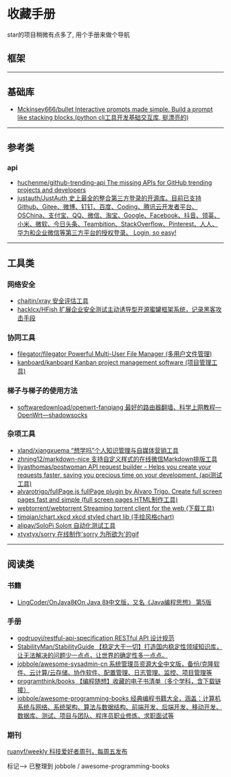 # 收藏手册

star的项目稍微有点多了, 用个手册来做个导航

## 框架

---

## 基础库

* [Mckinsey666/bullet Interactive prompts made simple. Build a prompt like stacking blocks.(python cli工具开发基础交互库, 挺漂亮的)](https://github.com/Mckinsey666/bullet)

---

## 参考类

### api

* [huchenme/github-trending-api The missing APIs for GitHub trending projects and developers](https://github.com/huchenme/github-trending-api)
* [justauth/JustAuth 史上最全的整合第三方登录的开源库。目前已支持Github、Gitee、微博、钉钉、百度、Coding、腾讯云开发者平台、OSChina、支付宝、QQ、微信、淘宝、Google、Facebook、抖音、领英、小米、微软、今日头条、Teambition、StackOverflow、Pinterest、人人、华为和企业微信等第三方平台的授权登录。 Login, so easy!](https://github.com/justauth/JustAuth)

---

## 工具类

### 网络安全

* [chaitin/xray 安全评估工具](https://github.com/chaitin/xray)
* [hacklcx/HFish 扩展企业安全测试主动诱导型开源蜜罐框架系统，记录黑客攻击手段](https://github.com/hacklcx/HFish)

### 协同工具

* [filegator/filegator Powerful Multi-User File Manager (多用户文件管理)](https://github.com/filegator/filegator)
* [kanboard/kanboard Kanban project management software (项目管理工具)](https://github.com/kanboard/kanboard)

### 梯子与梯子的使用方法

* [softwaredownload/openwrt-fanqiang 最好的路由器翻墙、科学上网教程—OpenWrt—shadowsocks](https://github.com/softwaredownload/openwrt-fanqiang)

### 杂项工具

* [xland/xiangxuema “想学吗”个人知识管理与自媒体营销工具](https://github.com/xland/xiangxuema)
* [zhning12/markdown-nice 支持自定义样式的在线微信Markdown排版工具](https://github.com/zhning12/markdown-nice)
* [liyasthomas/postwoman API request builder - Helps you create your requests faster, saving you precious time on your development. (api测试工具)](https://github.com/liyasthomas/postwoman)
* [alvarotrigo/fullPage.js fullPage plugin by Alvaro Trigo. Create full screen pages fast and simple (full screen pages HTML制作工具)](https://github.com/alvarotrigo/fullPage.js)
* [webtorrent/webtorrent Streaming torrent client for the web (下载工具)](https://github.com/webtorrent/webtorrent)
* [timqian/chart.xkcd xkcd styled chart lib (手绘风格chart)](https://github.com/timqian/chart.xkcd)
* [alipay/SoloPi Soloπ 自动化测试工具](https://github.com/alipay/SoloPi)
* [xtyxtyx/sorry 在线制作'sorry 为所欲为'的gif](https://github.com/xtyxtyx/sorry)

---

## 阅读类

### 书籍

* [LingCoder/OnJava8《On Java 8》中文版，又名《Java编程思想》 第5版](https://github.com/LingCoder/OnJava8)

### 手册

* [godruoyi/restful-api-specification RESTful API 设计规范](https://github.com/godruoyi/restful-api-specification)
* [StabilityMan/StabilityGuide 【稳定大于一切】打造国内稳定性领域知识库，让无法解决的问题少一点点，让世界的确定性多一点点。](https://github.com/StabilityMan/StabilityGuide)
* [jobbole/awesome-sysadmin-cn 系统管理员资源大全中文版，备份/克隆软件、云计算/云存储、协作软件、配置管理、日志管理、监控、项目管理等](https://github.com/jobbole/awesome-sysadmin-cn)
* [programthink/books 【编程随想】收藏的电子书清单（多个学科，含下载链接）](https://github.com/programthink/books)
* [jobbole/awesome-programming-books 经典编程书籍大全，涵盖：计算机系统与网络、系统架构、算法与数据结构、前端开发、后端开发、移动开发、数据库、测试、项目与团队、程序员职业修炼、求职面试等](https://github.com/jobbole/awesome-programming-books)

### 期刊

[ruanyf/weekly 科技爱好者周刊，每周五发布](https://github.com/ruanyf/weekly)



标记-->
已整理到 jobbole / awesome-programming-books